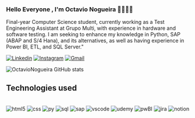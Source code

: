 
### Hello Everyone , I'm Octavio Nogueira 👨🏻‍💻😁

Final-year Computer Science student, currently working as a Test Engineering Assistant at Grupo Multi, with experience in hardware and software testing. I am seeking to enhance my knowledge in Python, SAP (ABAP and S/4 Hana), and its alternatives, as well as having experience in Power BI, ETL, and SQL Server."


[![Linkedin](https://img.shields.io/badge/LinkedIn-0077B5?style=for-the-badge&logo=linkedin&logoColor=white)](https://www.linkedin.com/in/octavionogueira/)
[![Instagram](https://img.shields.io/badge/Instagram-E4405F?style=for-the-badge&logo=instagram&logoColor=white)](https://instagram.com/octavio.nogueira_)
[![Gmail](https://img.shields.io/badge/Gmail-D14836?style=for-the-badge&logo=gmail&logoColor=white)](https://mail.google.com/mail/u/1/#inbox)


![OctavioNogueira GitHub stats](https://github-readme-stats.vercel.app/api?username=OctavioNogueira&show_icons=true&theme=tokyonight)


## Technologies used

<div style="display: inline_block"><br/>
<img align="center" alt="html5" src="https://img.shields.io/badge/HTML5-E34F26?style=for-the-badge&logo=html5&logoColor=white" />
<img align="center" alt="css" src="https://img.shields.io/badge/CSS3-1572B6?style=for-the-badge&logo=css3&logoColor=white" />
<img align="center" alt="py" src="https://img.shields.io/badge/Python-14354C?style=for-the-badge&logo=python&logoColor=white"/>
<img align="center" alt="sql" src="https://img.shields.io/badge/Microsoft_SQL_Server-CC2927?style=for-the-badge&logo=microsoft-sql-server&logoColor=white"/>
<img align="center" alt="sap" src="https://img.shields.io/badge/SAP-0FAAFF?style=for-the-badge&logo=sap&logoColor=white"/>
<img align="center" alt="vscode" src="https://img.shields.io/badge/Visual_Studio-5C2D91?style=for-the-badge&logo=visual%20studio&logoColor=white"/>
<img align="center" alt="udemy" src="https://img.shields.io/badge/Udemy-EC5252?style=for-the-badge&logo=Udemy&logoColor=white"/>
<img align="center" alt="pwBI" src="https://img.shields.io/badge/Microsoft_Office-D83B01?style=for-the-badge&logo=microsoft-office&logoColor=white"/>
<img align="center" alt="jira" src="https://img.shields.io/badge/Jira-0052CC?style=for-the-badge&logo=Jira&logoColor=white"/>
<img align="center" alt="notion" src="https://img.shields.io/badge/Notion-000000?style=for-the-badge&logo=notion&logoColor=white"/>
</div><br/>





